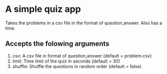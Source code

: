 # A simple quiz app

Takes the problems in a csv file in the format of question,answer. Also has a time.

## Accepts the folowing arguments

1. csv: A csv file in format of question,answer (default = problem.csv)
2. limit: Time limit of the quiz in seconds (default = 30)
3. shuffle: Shuffle the questions in random order (default = false)
